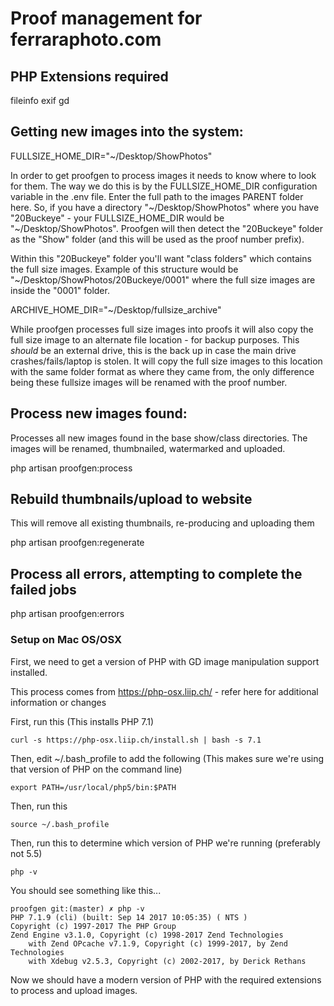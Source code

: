 # Proof management for ferraraphoto.com

## PHP Extensions required

fileinfo
exif
gd

## Getting new images into the system:

FULLSIZE_HOME_DIR="~/Desktop/ShowPhotos"

In order to get proofgen to process images it needs to know where to look for them. The way we do
this is by the FULLSIZE_HOME_DIR configuration variable in the .env file. Enter the full path
to the images PARENT folder here. So, if you have a directory "~/Desktop/ShowPhotos" where you have
"20Buckeye" - your FULLSIZE_HOME_DIR would be "~/Desktop/ShowPhotos". Proofgen will then detect
the "20Buckeye" folder as the "Show" folder (and this will be used as the proof number prefix).

Within this "20Buckeye" folder you'll want "class folders" which contains the full size images.
Example of this structure would be "~/Desktop/ShowPhotos/20Buckeye/0001" where the full size images
are inside the "0001" folder. 

ARCHIVE_HOME_DIR="~/Desktop/fullsize_archive"

While proofgen processes full size images into proofs it will also copy the full size image to an
alternate file location - for backup purposes. This _should_ be an external drive, this is the back
up in case the main drive crashes/fails/laptop is stolen. It will copy the full size images to this
location with the same folder format as where they came from, the only difference being these fullsize
images will be renamed with the proof number. 

## Process new images found:

Processes all new images found in the base show/class directories. The images will be renamed, thumbnailed, watermarked and uploaded.

php artisan proofgen:process

## Rebuild thumbnails/upload to website

This will remove all existing thumbnails, re-producing and uploading them

php artisan proofgen:regenerate

## Process all errors, attempting to complete the failed jobs

php artisan proofgen:errors

### Setup on Mac OS/OSX

First, we need to get a version of PHP with GD image manipulation support installed.

This process comes from https://php-osx.liip.ch/ - refer here for additional information or changes

First, run this (This installs PHP 7.1)

`curl -s https://php-osx.liip.ch/install.sh | bash -s 7.1`

Then, edit ~/.bash_profile to add the following (This makes sure we're using that version of PHP on the command line)

`export PATH=/usr/local/php5/bin:$PATH`

Then, run this

`source ~/.bash_profile`

Then, run this to determine which version of PHP we're running (preferably not 5.5)

`php -v`

You should see something like this...

```
proofgen git:(master) ✗ php -v
PHP 7.1.9 (cli) (built: Sep 14 2017 10:05:35) ( NTS )
Copyright (c) 1997-2017 The PHP Group
Zend Engine v3.1.0, Copyright (c) 1998-2017 Zend Technologies
    with Zend OPcache v7.1.9, Copyright (c) 1999-2017, by Zend Technologies
    with Xdebug v2.5.3, Copyright (c) 2002-2017, by Derick Rethans

```

Now we should have a modern version of PHP with the required extensions to process and upload images.